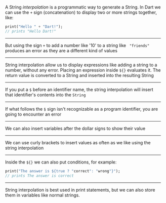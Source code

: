 A String _interpolation_ is a programmatic way to generate a String.
In Dart we can use the `+` sign (concatenation) to display two or more strings together, like:
```dart
print("Hello " + "Dart!");
// prints "Hello Dart!"
```

---

But using the sign `+` to add a number like '10' to a string like ` "friends"` produces an error as they are a different kind of values

---

String interpolation allow us to display expressions like adding a string to a number, without any error.
Placing an expression inside `${}` evaluates it.
The return value is converted to a String and inserted into the resulting String

---

If you put a `$` before an identifier name, the string interpolation will insert that identifier's contents into the `String`

---

If what follows the `$` sign isn't recognizable as a program identifier, you are going to encounter an error

---

We can also insert variables after the dollar signs to show their value

---

We can use curly brackets to insert values as often as we like using the string interpolation

---

Inside the `${}` we can also put conditions, for example:
```dart
print("The answer is ${true ? "correct": "wrong"}");
// prints The answer is correct
```

---

String interpolation is best used in print statements, but we can also store them in variables like normal strings.
